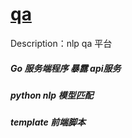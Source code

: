 # [qa](http://github.com/yino/qo)

Description：nlp qa 平台

##### Go 服务端程序 暴露 api服务

##### python nlp 模型匹配

##### template 前端脚本